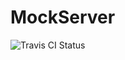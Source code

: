 # MockServer

![Travis CI Status](https://travis-ci.org/douglaspribeiro/MockServer.svg?branch=master)
